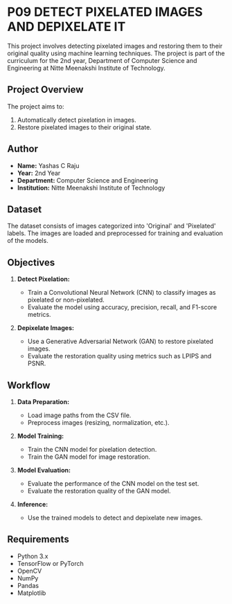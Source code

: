 # P09 DETECT PIXELATED IMAGES AND DEPIXELATE IT 

This project involves detecting pixelated images and restoring them to their original quality using machine learning techniques. The project is part of the curriculum for the 2nd year, Department of Computer Science and Engineering at Nitte Meenakshi Institute of Technology.

## Project Overview

The project aims to:
1. Automatically detect pixelation in images.
2. Restore pixelated images to their original state.

## Author

- **Name:** Yashas C Raju
- **Year:** 2nd Year
- **Department:** Computer Science and Engineering
- **Institution:** Nitte Meenakshi Institute of Technology

## Dataset

The dataset consists of images categorized into 'Original' and 'Pixelated' labels. The images are loaded and preprocessed for training and evaluation of the models.

## Objectives

1. **Detect Pixelation:** 
   - Train a Convolutional Neural Network (CNN) to classify images as pixelated or non-pixelated.
   - Evaluate the model using accuracy, precision, recall, and F1-score metrics.

2. **Depixelate Images:** 
   - Use a Generative Adversarial Network (GAN) to restore pixelated images.
   - Evaluate the restoration quality using metrics such as LPIPS and PSNR.

## Workflow

1. **Data Preparation:**
   - Load image paths from the CSV file.
   - Preprocess images (resizing, normalization, etc.).

2. **Model Training:**
   - Train the CNN model for pixelation detection.
   - Train the GAN model for image restoration.

3. **Model Evaluation:**
   - Evaluate the performance of the CNN model on the test set.
   - Evaluate the restoration quality of the GAN model.

4. **Inference:**
   - Use the trained models to detect and depixelate new images.

## Requirements

- Python 3.x
- TensorFlow or PyTorch
- OpenCV
- NumPy
- Pandas
- Matplotlib


